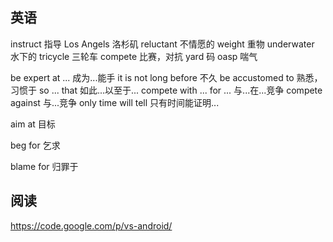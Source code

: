 ## 英语 ##
instruct 指导
Los Angels 洛杉矶
reluctant 不情愿的
weight 重物
underwater 水下的
tricycle 三轮车
compete 比赛，对抗
yard 码
oasp 喘气

be expert at ... 成为...能手
it is not long before 不久
be accustomed to 熟悉，习惯于
so ... that 如此...以至于...
compete with ... for ... 与...在...竞争
compete against 与...竞争
only time will tell 只有时间能证明...

aim at 目标

beg for 乞求

blame for 归罪于


## 阅读 ##
https://code.google.com/p/vs-android/
